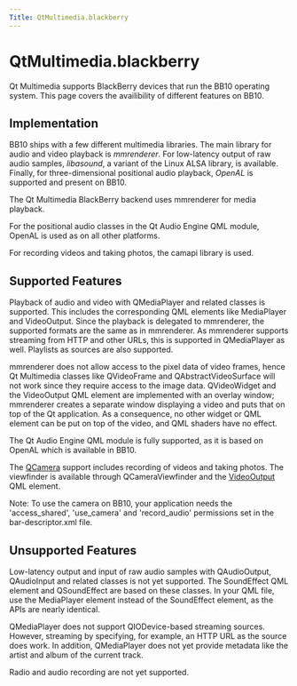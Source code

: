 ```yaml
---
Title: QtMultimedia.blackberry
---
```


# QtMultimedia.blackberry

<span class="subtitle"></span>
<!-- $$$blackberry.html-description -->
<p>Qt Multimedia supports BlackBerry devices that run the BB10 operating system. This page covers the availibility of different features on BB10.</p>
<h2>Implementation</h2>
<p>BB10 ships with a few different multimedia libraries. The main library for audio and video playback is <i>mmrenderer</i>. For low-latency output of raw audio samples, <i>libasound</i>, a variant of the Linux ALSA library, is available. Finally, for three-dimensional positional audio playback, <i>OpenAL</i> is supported and present on BB10.</p>
<p>The Qt Multimedia BlackBerry backend uses mmrenderer for media playback.</p>
<p>For the positional audio classes in the Qt Audio Engine QML module, OpenAL is used as on all other platforms.</p>
<p>For recording videos and taking photos, the camapi library is used.</p>
<h2>Supported Features</h2>
<p>Playback of audio and video with QMediaPlayer and related classes is supported. This includes the corresponding QML elements like MediaPlayer and VideoOutput. Since the playback is delegated to mmrenderer, the supported formats are the same as in mmrenderer. As mmrenderer supports streaming from HTTP and other URLs, this is supported in QMediaPlayer as well. Playlists as sources are also supported.</p>
<p>mmrenderer does not allow access to the pixel data of video frames, hence Qt Multimedia classes like QVideoFrame and QAbstractVideoSurface will not work since they require access to the image data. QVideoWidget and the VideoOutput QML element are implemented with an overlay window; mmrenderer creates a separate window displaying a video and puts that on top of the Qt application. As a consequence, no other widget or QML element can be put on top of the video, and QML shaders have no effect.</p>
<p>The Qt Audio Engine QML module is fully supported, as it is based on OpenAL which is available in BB10.</p>
<p>The <a href="QtMultimedia.Camera.md">QCamera</a> support includes recording of videos and taking photos. The viewfinder is available through QCameraViewfinder and the <a href="QtMultimedia.VideoOutput.md">VideoOutput</a> QML element.</p>
<p>Note: To use the camera on BB10, your application needs the 'access_shared', 'use_camera' and 'record_audio' permissions set in the bar-descriptor.xml file.</p>
<h2>Unsupported Features</h2>
<p>Low-latency output and input of raw audio samples with QAudioOutput, QAudioInput and related classes is not yet supported. The SoundEffect QML element and QSoundEffect are based on these classes. In your QML file, use the MediaPlayer element instead of the SoundEffect element, as the APIs are nearly identical.</p>
<p>QMediaPlayer does not support QIODevice-based streaming sources. However, streaming by specifying, for example, an HTTP URL as the source does work. In addition, QMediaPlayer does not yet provide metadata like the artist and album of the current track.</p>
<p>Radio and audio recording are not yet supported.</p>
<!-- @@@blackberry.html -->
